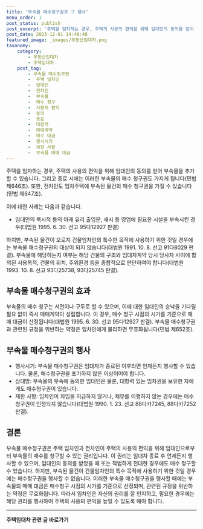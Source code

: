 ```yaml
---
title: '부속물 매수청구권과 그 행사'
menu_order: 1
post_status: publish
post_excerpt: '주택을 임차하는 경우, 주택의 사용의 편익을 위해 임대인의 동의를 얻어 부속물을 추가할 수 있습니다. 그리고 종료 시에는 이러한 부속물의 매수 청구권도 가지게 됩니다 민법 제646조 . 또한, 전차인도 임차주택에 부속된 물건의 매수 청구권을 가질 수 있습니다 민법 제647조 .'
post_date: 2023-12-01 14:48:48
featured_image: _images/부동산임대차.png
taxonomy:
    category:
        - 부동산임대차
        - 주택임대차
    post_tag:
        - 부속물 매수청구권
        -  주택 임차인
        -  임대인
        -  전차인
        -  부속물
        -  매수 청구
        -  사용의 편익
        -  동의
        -  종료
        -  대항력
        -  매매계약
        -  매수 대금
        -  행사시기
        -  제한 사항
        -  부속물 매매 대금
---
```



주택을 임차하는 경우, 주택의 사용의 편익을 위해 임대인의 동의를 얻어 부속물을 추가할 수 있습니다. 그리고 종료 시에는 이러한 부속물의 매수 청구권도 가지게 됩니다(민법 제646조). 또한, 전차인도 임차주택에 부속된 물건의 매수 청구권을 가질 수 있습니다(민법 제647조).

이에 대한 사례는 다음과 같습니다. 

- 임대인의 묵시적 동의 아래 유리 출입문, 새시 등 영업에 필요한 시설을 부속시킨 경우(대법원 1995. 6. 30. 선고 95다12927 판결)

하지만, 부속된 물건이 오로지 건물임차인의 특수한 목적에 사용하기 위한 것일 경우에는 부속물 매수청구권의 대상이 되지 않습니다(대법원 1991. 10. 8. 선고 91다8029 판결). 부속물에 해당하는지 여부는 해당 건물의 구조와 임대차계약 당시 당사자 사이에 합의된 사용목적, 건물의 위치, 주위환경 등을 종합적으로 판단하여야 합니다(대법원 1993. 10. 8. 선고 93다25738, 93다25745 판결).

## 부속물 매수청구권의 효과

부속물의 매수 청구는 서면이나 구두로 할 수 있으며, 이에 대한 임대인의 승낙을 기다릴 필요 없이 즉시 매매계약이 성립합니다. 이 경우, 매수 청구 시점의 시가를 기준으로 매매 대금이 산정됩니다(대법원 1995. 6. 30. 선고 95다12927 판결). 부속물 매수청구권과 관련된 규정을 위반하는 약정은 임차인에게 불리하면 무효화됩니다(민법 제652조).

## 부속물 매수청구권의 행사

- 행사시기: 부속물 매수청구권은 임대차가 종료된 이후라면 언제든지 행사할 수 있습니다. 물론, 매수청구권을 포기하지 않은 이상이어야 합니다.
- 상대방: 부속물의 부속에 동의한 임대인은 물론, 대항력 있는 임차권을 보유한 자에게도 매수청구권이 있습니다.
- 제한 사항: 임차인이 차임을 지급하지 않거나, 채무를 이행하지 않는 경우에는 매수청구권이 인정되지 않습니다(대법원 1990. 1. 23. 선고 88다카7245, 88다카7252 판결).

## 결론

부속물 매수청구권은 주택 임차인과 전차인이 주택의 사용의 편익을 위해 임대인으로부터 부속물의 매수를 청구할 수 있는 권리입니다. 이 권리는 임대차 종료 후 언제든지 행사할 수 있으며, 임대인의 동의를 받았을 때 또는 적법하게 전대한 경우에도 매수 청구할 수 있습니다. 하지만, 부속된 물건이 건물임차인의 특수 목적에 사용하기 위한 것일 경우에는 매수청구권을 행사할 수 없습니다. 이러한 부속물 매수청구권을 행사할 때에는 부속물의 매매 대금은 매수청구 시점의 시가를 기준으로 산정되며, 관련된 규정을 위반하는 약정은 무효화됩니다. 따라서 임차인은 자신의 권리를 잘 인지하고, 필요한 경우에는 해당 권리를 행사하여 주택의 사용의 편익을 높일 수 있도록 해야 합니다.
<!-- wp:separator -->
<hr class="wp-block-separator has-alpha-channel-opacity"/>
<!-- /wp:separator -->

<!-- wp:group {"backgroundColor":"base","layout":{"type":"constrained"}} -->
<div class="wp-block-group has-base-background-color has-background"><!-- wp:paragraph {"align":"center","fontSize":"medium"} -->
<p class="has-text-align-center has-large-font-size"><strong>주택임대차 관련 글 바로가기</strong></p>
<!-- /wp:paragraph -->


<!-- wp:latest-posts
{"categories":[{"id":27169,"count":19,"description":"","link":"https://uknowlaw.com/category/%ec%a3%bc%ed%83%9d%ec%9e%84%eb%8c%80%ec%b0%a8/","name":"주택임대차","slug":"주택임대차","taxonomy":"category","parent":0,"meta":[],"_links":{"self":[{"href":"https://uknowlaw.com/wp-json/wp/v2/categories/27169"}],"collection":[{"href":"https://uknowlaw.com/wp-json/wp/v2/categories"}],"about":[{"href":"https://uknowlaw.com/wp-json/wp/v2/taxonomies/category"}],"wp:post_type":[{"href":"https://uknowlaw.com/wp-json/wp/v2/posts?categories=27169"}],"curies":[{"name":"wp","href":"https://api.w.org/{rel}","templated":true}]}}],"postsToShow":100,"excerptLength":28,"postLayout":"grid","columns":2,"featuredImageAlign":"left","featuredImageSizeSlug":"large","fontSize":"small"} /--></div>
<!-- /wp:group -->